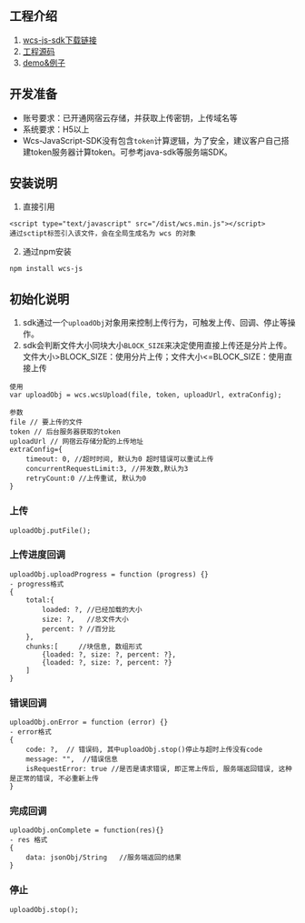 ## 工程介绍
1. [wcs-js-sdk下载链接](https://wcsd.chinanetcenter.com/sdk/wcs-js-sdk.zip)
2. [工程源码](https://github.com/Wangsu-Cloud-Storage/wcs-js-sdk/src)
3. [demo&例子](https://github.com/Wangsu-Cloud-Storage/wcs-js-sdk/test)

## 开发准备
* 账号要求：已开通网宿云存储，并获取上传密钥，上传域名等
* 系统要求：H5以上
* Wcs-JavaScript-SDK没有包含`token`计算逻辑，为了安全，建议客户自己搭建token服务器计算token。可参考java-sdk等服务端SDK。

## 安装说明
1. 直接引用
```
<script type="text/javascript" src="/dist/wcs.min.js"></script>
通过sctipt标签引入该文件，会在全局生成名为 wcs 的对象
```

2. 通过npm安装
```
npm install wcs-js
```

## 初始化说明
1. sdk通过一个`uploadObj`对象用来控制上传行为，可触发上传、回调、停止等操作。
2. sdk会判断文件大小同块大小`BLOCK_SIZE`来决定使用直接上传还是分片上传。文件大小>BLOCK_SIZE：使用分片上传；文件大小<=BLOCK_SIZE：使用直接上传
```
使用
var uploadObj = wcs.wcsUpload(file, token, uploadUrl, extraConfig);

参数
file // 要上传的文件
token // 后台服务器获取的token
uploadUrl // 网宿云存储分配的上传地址
extraConfig={
    timeout: 0, //超时时间, 默认为0 超时错误可以重试上传
    concurrentRequestLimit:3, //并发数,默认为3
    retryCount:0 //上传重试, 默认为0
}
```

### 上传
```
uploadObj.putFile();
```

### 上传进度回调
```
uploadObj.uploadProgress = function (progress) {}
- progress格式
{
    total:{
        loaded: ?, //已经加载的大小
        size: ?,   //总文件大小
        percent: ? //百分比
    },
    chunks:[     //块信息, 数组形式
        {loaded: ?, size: ?, percent: ?},
        {loaded: ?, size: ?, percent: ?}
    ]
}
```

### 错误回调
```
uploadObj.onError = function (error) {}
- error格式
{
    code: ?,  // 错误码, 其中uploadObj.stop()停止与超时上传没有code
    message: "",  //错误信息
    isRequestError: true //是否是请求错误, 即正常上传后, 服务端返回错误, 这种是正常的错误, 不必重新上传
}
```

### 完成回调
```
uploadObj.onComplete = function(res){}
- res 格式
{
    data: jsonObj/String   //服务端返回的结果
}
```

### 停止
```
uploadObj.stop();
```
